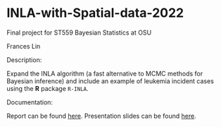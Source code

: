 # INLA-with-Spatial-data-2022
Final project for ST559 Bayesian Statistics at OSU

Frances Lin

Description:

Expand the INLA algorithm (a fast alternative to MCMC methods for Bayesian inference) and include an example of leukemia incident cases using the **R** package `R-INLA`. 

Documentation:

Report can be found [here](https://github.com/franceslinyc/INLA-with-Spatial-data-2022/blob/main/reporting/Lin_ST559_Project.pdf). Presentation slides can be found [here](https://github.com/franceslinyc/INLA-with-Spatial-data-2022/blob/main/reporting/Lin_ST559_Presentation.pdf). 